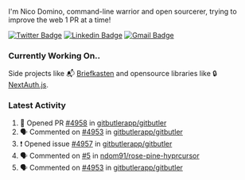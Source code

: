 
I'm Nico Domino, command-line warrior and open sourcerer, trying to improve the web 1 PR at a time!

[![Twitter Badge](https://img.shields.io/badge/-@ndom91-1ca0f1?style=flat-square&labelColor=1ca0f1&logo=twitter&logoColor=white&link=https://twitter.com/ndom91)](https://twitter.com/ndom91) [![Linkedin Badge](https://img.shields.io/badge/-ndom91-blue?style=flat-square&logo=Linkedin&logoColor=white&link=https://www.linkedin.com/in/ndom91/)](https://www.linkedin.com/in/ndom91/) [![Gmail Badge](https://img.shields.io/badge/-yo@ndo.dev-c14438?style=flat-square&logo=mail.ru&logoColor=white&link=mailto:yo@ndo.dev)](mailto:yo@ndo.dev)

### Currently Working On..

Side projects like 📬 [Briefkasten](https://briefkastenhq.com) and opensource libraries like 🔒 [NextAuth.js](https://github.com/nextauthjs/next-auth).

<!--START_SECTION_PROFILE_VIEWS:readme-info-->
<!--END_SECTION_PROFILE_VIEWS:readme-info-->

<!--START_SECTION_DAILY_COMMIT:readme-info-->
<!--END_SECTION_DAILY_COMMIT:readme-info-->

<!--START_SECTION_WEEKLY_COMMIT:readme-info-->
<!--END_SECTION_WEEKLY_COMMIT:readme-info-->

### Latest Activity

<!--START_SECTION:activity-->
1. 💪 Opened PR [#4958](https://github.com/gitbutlerapp/gitbutler/pull/4958) in [gitbutlerapp/gitbutler](https://github.com/gitbutlerapp/gitbutler)
2. 🗣 Commented on [#4953](https://github.com/gitbutlerapp/gitbutler/issues/4953#issuecomment-2368206106) in [gitbutlerapp/gitbutler](https://github.com/gitbutlerapp/gitbutler)
3. ❗ Opened issue [#4957](https://github.com/gitbutlerapp/gitbutler/issues/4957) in [gitbutlerapp/gitbutler](https://github.com/gitbutlerapp/gitbutler)
4. 🗣 Commented on [#5](https://github.com/ndom91/rose-pine-hyprcursor/issues/5#issuecomment-2367772196) in [ndom91/rose-pine-hyprcursor](https://github.com/ndom91/rose-pine-hyprcursor)
5. 🗣 Commented on [#4953](https://github.com/gitbutlerapp/gitbutler/issues/4953#issuecomment-2367760053) in [gitbutlerapp/gitbutler](https://github.com/gitbutlerapp/gitbutler)
<!--END_SECTION:activity-->
